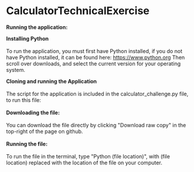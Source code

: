 # CalculatorTechnicalExercise

**Running the application:**

**Installing Python**
<br></br>
To run the application, you must first have Python installed, if you do not have Python installed, it can be found here: https://www.python.org
Then scroll over downloads, and select the current version for your operating system.

**Cloning and running the Application**
<br></br>
The script for the application is included in the calculator_challenge.py file, to run this file:
<br></br>
**Downloading the file:**
<br></br>
You can download the file directly by clicking "Download raw copy" in the top-right of the page on github.
<br></br>
**Running the file:**
<br></br>
To run the file in the terminal, type "Python (file location)", with (file location) replaced with the location of the file on your computer.
<br></br>


